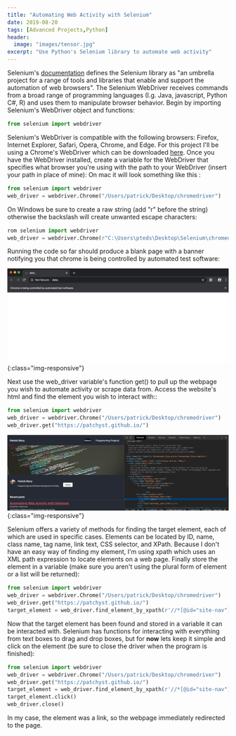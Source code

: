 ```yaml
---
title: "Automating Web Activity with Selenium"
date: 2019-08-20
tags: [Advanced Projects,Python]
header:
  image: "images/tensor.jpg"
excerpt: "Use Python's Selenium library to automate web activity"
---
```

Selenium's [documentation](https://selenium.dev/documentation/en/) defines the Selenium library as "an umbrella project for a range of tools and libraries that enable and support the automation of web browsers". The Selenium WebDriver receives commands from a broad range of programming languages (I.g. Java, javascript, Python C#, R) and uses them to manipulate browser behavior. Begin by importing Selenium's WebDriver object and functions:

```python
from selenium import webdriver
```
Selenium's WebDriver is compatible with the following browsers: Firefox, Internet Explorer, Safari, Opera, Chrome, and Edge. For this project I'll be using a Chrome's WebDriver which can be downloaded [here](https://sites.google.com/a/chromium.org/chromedriver/). Once you have the WebDriver installed, create a variable for the WebDriver that specifies what browser you're using with the path to your WebDriver (insert your path in place of mine):
On mac it will look something like this :  
```python
from selenium import webdriver
web_driver = webdriver.Chrome("/Users/patrick/Desktop/chromedriver")
```
On Windows be sure to create a raw string (add "r" before the string) otherwise the backslash will create unwanted escape characters:
```python
rom selenium import webdriver
web_driver = webdriver.Chrome(r"C:\Users\pteds\Desktop\Selenium\chromedriver.exe")
```
Running the code so far should produce a blank page with a banner notifying you that chrome is being controlled by automated test software:

![WEBDRIVER-EX1](/images/chromdriver.png){:class="img-responsive"}

Next use the web_driver variable's function get() to pull up the webpage you wish to automate activity or scrape data from. Access the website's html and find the element you wish to interact with::

```python
from selenium import webdriver
web_driver = webdriver.Chrome("/Users/patrick/Desktop/chromedriver")
web_driver.get("https://patchyst.github.io/")
```


 ![WEBDRIVER-EX1](/images/webdriver2.png){:class="img-responsive"}

 Selenium offers a variety of methods for finding the target element, each of which are used in specific cases. Elements can be located by ID, name, class name, tag name, link text, CSS selector, and XPath. Because I don't have an easy way of finding my element, I'm using xpath which uses an XML path expression to locate elements on a web page. Finally store the element in a variable (make sure you aren't using the plural form of element or a list will be returned):

 ```python
 from selenium import webdriver
 web_driver = webdriver.Chrome("/Users/patrick/Desktop/chromedriver")
 web_driver.get("https://patchyst.github.io/")
 target_element = web_driver.find_element_by_xpath(r'//*[@id="site-nav"]/ul[1]/li[1]/a')
 ```
 Now that the target element has been found and stored in a variable it can be interacted with. Selenium has functions for interacting with everything from text boxes to drag and drop boxes, but for **now** lets keep it simple and click on the element (be sure to close the driver when the program is finished):

 ```python
 from selenium import webdriver
 web_driver = webdriver.Chrome("/Users/patrick/Desktop/chromedriver")
 web_driver.get("https://patchyst.github.io/")
 target_element = web_driver.find_element_by_xpath(r'//*[@id="site-nav"]/ul[1]/li[1]/a')
 target_element.click()
 web_driver.close()
 ```
 In my case, the element was a link, so the webpage immediately redirected to the page.
